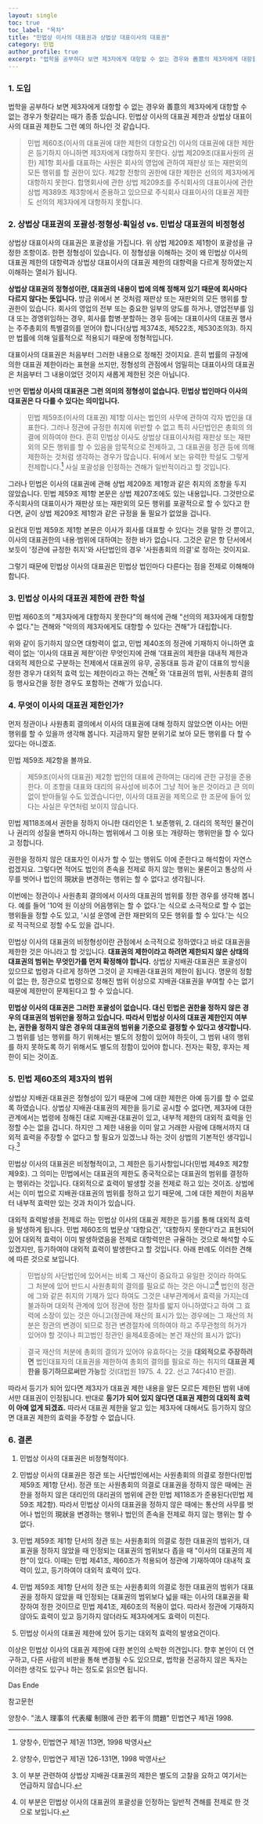 ```yaml
---
layout: single
toc: true
toc_label: "목차"
title: "민법상 이사의 대표권과 상법상 대표이사의 대표권"
category: 민법
author_profile: true
excerpt: "법학을 공부하다 보면 제3자에게 대항할 수 없는 경우와 善意의 제3자에게 대항할 수 없는 경우가 헛갈리는 때가 종종 있습니다. 민법상 이사의 대표권 제한과 상법상 대표이사의 대표권 제한도 그런 예의 하나인 것 같습니다."
---
```

### 1. 도입
법학을 공부하다 보면 제3자에게 대항할 수 없는 경우와 善意의 제3자에게 대항할 수 없는 경우가 헛갈리는 때가 종종 있습니다. 민법상 이사의 대표권 제한과 상법상 대표이사의 대표권 제한도 그런 예의 하나인 것 같습니다.
> 민법 제60조(이사의 대표권에 대한 제한의 대항요건) 이사의 대표권에 대한 제한은 등기하지 아니하면 제3자에게 대항하지 못한다.
> 상법 제209조(대표사원의 권한) 제1항 회사를 대표하는 사원은 회사의 영업에 관하여 재판상 또는 재판외의 모든 행위를 할 권한이 있다.
> 제2항 전항의 권한에 대한 제한은 선의의 제3자에게 대항하지 못한다.
합명회사에 관한 상법 제209조를 주식회사의 대표이사에 관한 상법 제389조 제3항에서 준용하고 있으므로 주식회사 대표이사의 대표권 제한도 선의의 제3자에게 대항하지 못합니다.

### 2. 상법상 대표권의 포괄성·정형성·획일성 vs. 민법상 대표권의 비정형성
상법상 대표이사의 대표권은 포괄성을 가집니다. 위 상법 제209조 제1항이 포괄성을 규정한 조항이죠. 한편 정형성이 있습니다. 이 정형성을 이해하는 것이 왜 민법상 이사의 대표권 제한의 대항력과 상법상 대표이사의 대표권 제한의 대항력을 다르게 정하였는지 이해하는 열쇠가 됩니다.

**상법상 대표권의 정형성이란, 대표권의 내용이 법에 의해 정해져 있기 때문에 회사마다 다르지 않다는 뜻입니다.** 방금 위에서 본 것처럼 재판상 또는 재판외의 모든 행위를 할 권한이 있습니다. 회사의 영업의 전부 또는 중요한 일부의 양도를 하거나, 영업전부를 임대 또는 경영위임하는 경우, 회사를 합병·분할하는 경우 등에는 대표이사의 대표권 행사는 주주총회의 특별결의를 얻어야 합니다(상법 제374조, 제522조, 제530조의3). 하지만 법률에 의해 일률적으로 적용되기 때문에 정형적입니다.

대표이사의 대표권은 처음부터 그러한 내용으로 정해진 것이지요. 흔히 법률의 규정에 의한 대표권 제한이라는 표현을 쓰지만, 정형성의 관점에서 엄밀히는 대표이사의 대표권은 처음부터 그 내용이었던 것이지 새롭게 제한된 것은 아닙니다.

반면 **민법상 이사의 대표권은 그런 의미의 정형성이 없습니다. 민법상 법인마다 이사의 대표권은 다 다를 수 있다는 의미입니다.**
> 민법 제59조(이사의 대표권) 제1항 이사는 법인의 사무에 관하여 각자 법인을 대표한다. 그러나 정관에 규정한 취지에 위반할 수 없고 특히 사단법인은 총회의 의결에 의하여야 한다.
흔히 민법상 이사도 상법상 대표이사처럼 재판상 또는 재판외의 모든 행위를 할 수 있음을 암묵적으로 전제하고, 그 대표권을 정관 등에 의해 제한하는 것처럼 생각하는 경우가 많습니다. 뒤에서 보는 유력한 학설도 그렇게 전제합니다.[^1] 사실 포괄성을 인정하는 견해가 일반적이라고 할 것입니다.

그러나 민법은 이사의 대표권에 관해 상법 제209조 제1항과 같은 취지의 조항을 두지 않았습니다. 민법 제59조 제1항 본문은 상법 제207조에도 있는 내용입니다. 그것만으로 주식회사의 대표이사가 재판상 또는 재판외의 모든 행위를 포괄적으로 할 수 있다고 한다면, 굳이 상법 제209조 제1항과 같은 규정을 둘 필요가 없었을 겁니다.

요컨대 민법 제59조 제1항 본문은 이사가 회사를 대표할 수 있다는 것을 말한 것 뿐이고, 이사의 대표권한의 내용·범위에 대하여는 정한 바가 없습니다. 그것은 같은 항 단서에서 보듯이 '정관에 규정한 취지'와 사단법인의 경우 '사원총회의 의결'로 정하는 것이지요.

그렇기 때문에 민법상 이사의 대표권은 민법상 법인마다 다른다는 점을 전제로 이해해야 합니다.

### 3. 민법상 이사의 대표권 제한에 관한 학설
민법 제60조의 "제3자에게 대항하지 못한다"의 해석에 관해 "선의의 제3자에게 대항할 수 없다."는 견해와 "악의의 제3자에게도 대항할 수 있다는 견해"가 대립합니다.

위와 같이 등기하지 않으면 대항력이 없고, 민법 제40조의 정관에 기재하지 아니하면 효력이 없는 '이사의 대표권 제한'이란 무엇인지에 관해 '대표권의 제한을 대내적 제한과 대외적 제한으로 구분하는 전제에서 대표권의 유무, 공동대표 등과 같이 대표의 방식을 정한 경우가 대외적 효력 있는 제한이라고 하는 견해[^2] 와 '대표권의 범위, 사원총회 결의 등 행사요건을 정한 경우도 포함하는 견해'가 있습니다.

### 4. 무엇이 이사의 대표권 제한인가?
먼저 정관이나 사원총회 결의에서 이사의 대표권에 대해 정하지 않았으면 이사는 어떤 행위를 할 수 있을까 생각해 봅니다. 지금까지 말한 분위기로 보아 모든 행위를 다 할 수 있다는 아니겠죠.

민법 제59조 제2항을 볼까요.
> 제59조(이사의 대표권) 제2항 법인의 대표에 관하여는 대리에 관한 규정을 준용한다.
이 조항을 대표와 대리의 유사성에 비추어 그냥 적어 놓은 것이라고 큰 의미 없이 받아들일 수도 있겠습니다만, 이사의 대표권을 제목으로 한 조문에 들어 있다는 사실은 우연처럼 보이지 않습니다.

민법 제118조에서 권한을 정하지 아니한 대리인은 1. 보존행위, 2. 대리의 목적인 물건이나 권리의 성질을 변하지 아니하는 범위에서 그 이용 또는 개량하는 행위만을 할 수 있다고 정합니다.

권한을 정하지 않은 대표자인 이사가 할 수 있는 행위도 이에 준한다고 해석함이 자연스럽겠지요. 그렇다면 적어도 법인의 존속을 전제로 하지 않는 행위는 물론이고 통상의 사무를 벗어나 법인의 現狀을 변경하는 행위는 할 수 없다고 생각됩니다.

이번에는 정관이나 사원총회 결의에서 이사의 대표권의 범위를 정한 경우를 생각해 봅니다. 예를 들어 '10억 원 이상의 어음행위는 할 수 없다.'는 식으로 소극적으로 할 수 없는 행위들을 정할 수도 있고, '시설 운영에 관한 재판외의 모든 행위를 할 수 있다.'는 식으로 적극적으로 정할 수도 있을 겁니다.

민법상 이사의 대표권의 비정형성이란 관점에서 소극적으로 정하였다고 바로 대표권을 제한한 것은 아니라고 할 것입니다. **대표권의 제한이라고 하려면 제한되지 않은 상태의 대표권의 범위는 무엇인가를 먼저 확정해야 합니다.** 상법상 지배권·대표권은 포괄성이 있으므로 법령과 다르게 정하면 그것이 곧 지배권·대표권의 제한이 됩니다. 명문의 정함이 없는 한, 정관으로 법령으로 정해진 범위 이상으로 지배권·대표권을 부여할 수는 없기 때문에 제한만이 문제된다고 할 수 있습니다.

**민법상 이사의 대표권은 그러한 포괄성이 없습니다. 대신 민법은 권한을 정하지 않은 경우의 대표권의 범위만을 정하고 있습니다. 따라서 민법상 이사의 대표권 제한인지 여부는, 권한을 정하지 않은 경우의 대표권의 범위을 기준으로 결정할 수 있다고 생각합니다.** 그 범위를 넘는 행위를 하기 위해서는 별도의 정함이 있어야 하듯이, 그 범위 내의 행위를 하지 못하도록 하기 위해서도 별도의 정함이 있어야 합니다. 전자는 확장, 후자는 제한이 되는 것이죠.

### 5. 민법 제60조의 제3자의 범위
상법상 지배권·대표권은 정형성이 있기 때문에 그에 대한 제한은 아예 등기를 할 수 없로록 하였습니다. 상법상 지배권·대표권의 제한을 등기로 공시할 수 없다면, 제3자에 대한 관계에서는 법령에 정해진 대로 지배권·대표권이 있고, 내부적 제한의 대외적 효력을 인정할 수는 없을 겁니다. 하지만 그 제한 내용을 이미 알고 거래한 사람에 대해서까지 대외적 효력을 주장할 수 없다고 할 필요가 있겠느냐 하는 것이 상법의 기본적인 생각입니다.[^3]

민법상 이사의 대표권은 비정형적이고, 그 제한은 등기사항입니다(민법 제49조 제2항 제9호). 그 의미는 민법에서는 대표권의 제한도 종국적으로는 대표권의 범위를 결정하는 행위라는 것입니다. 대외적으로 효력이 발생할 것을 전제로 하고 있는 것이죠. 상법에서는 이미 법으로 지배권·대표권의 범위를 정하고 있기 때문에, 그에 대한 제한이 처음부터 내부적 효력만 있는 것과 차이가 있습니다.

대외적 효력발생을 전제로 하는 민법상 이사의 대표권 제한은 등기를 통해 대외적 효력을 발생하게 됩니다. 민법 제60조의 법문상 '대항요건', '대항하지 못한다'라고 표현되어 있어 대외적 효력이 이미 발생하였음을 전제로 대항력만은 규율하는 것으로 해석할 수도 있겠지만, 등기하여야 대외적 효력이 발생한다고 할 것입니다. 아래 판례도 이러한 견해에 따른 것으로 보입니다.
> 민법상의 사단법인에 있어서는 비록 그 재산이 중요하고 유일한 것이라 하여도 그 처분에 있어 반드시 사원총회의 결의를 필요로 하는 것은 아니고[^4] 법인의 정관에 그와 같은 취지의 기재가 있다 하여도 그것은 내부관계에서 효력을 가지는데 불과하며 대외적 관계에 있어 정관에 정한 절차를 밟지 아니하였다고 하여 그 효력에 소장이 있는 것은 아니고(정관에 재산의 표시가 있는 경우에는 그 재산의 처분은 정관의 변경이 되므로 정관 변경절차에 의하여야 하고 주무관청의 허가가 있어야 할 것이나 피고법인 정관인 을제4호증에는 본건 재산의 표시가 없다)

> 결국 재산의 처분에 총회의 결의가 있어야 유효하다는 것을 **대외적으로 주장하려면** 법인대표자의 대표권을 제한하여 총회의 결의를 필요로 하는 취지의 **대표권 제한을 등기하므로써만 가능**할 것(대법원 1975. 4. 22. 선고 74다410 판결).

따라서 등기가 되어 있다면 제3자가 대표권 제한 내용을 알든 모르든 제한된 범위 내에서만 대표권이 인정됩니다. 반대로 **등기가 되어 있지 않다면 대표권 제한의 대외적 효력이 아예 없게 되겠죠.** 따라서 대표권 제한을 알고 있는 제3자에 대해서도 등기하지 않으면 대표권 제한의 효력을 주장할 수 없습니다.

### 6. 결론
1) 민법상 이사의 대표권은 비정형적이다.

2) 민법상 이사의 대표권은 정관 또는 사단법인에서는 사원총회의 의결로 정한다(민법 제59조 제1항 단서). 정관 또는 사원총회의 의결로 대표권을 정하지 않은 때에는 권한을 정하지 않은 대리인의 대리권의 범위에 관한 민법 제118조가 준용된다(민법 제59조 제2항). 따라서 민법상 이사의 대표권을 정하지 않은 때에는 통산의 사무를 벗어나 법인의 現狀을 변경하는 행위나 법인의 존속을 전제로 하지 않는 행위는 할 수 없다.

3) 민법 제59조 제1항 단서의 정관 또는 사원총회의 의결로 정한 대표권의 범위가, 대표권을 정하지 않았을 때 인정되는 대표권의 범위보다 좁을 때 "이사의 대표권의 제한"이 있다. 이때는 민법 제41조, 제60조가 적용되어 정관에 기재하여야 대내적 효력이 있고, 등기하여야 대외적 효력이 있다.

4) 민법 제59조 제1항 단서의 정관 또는 사원총회의 의결로 정한 대표권의 범위가 대표권을 정하지 않았을 때 인정되는 대표권의 범위보다 넓을 때는 이사의 대표권을 확장하여 정한 것이므로 민법 제41조, 제60조의 적용이 없다. 따라서 정관에 기재하지 않아도 효력이 있고 등기하지 않더라도 제3자에게도 효력이 미친다.

5) 민법상 이사의 대표권 제한에 있어 등기는 대외적 효력의 발생요건이다.

이상은 민법상 이사의 대표권 제한에 대한 본인의 소박한 의견입니다. 향후 본인이 더 연구하고, 다른 사람의 비판을 통해 변경될 수도 있으므로, 법학을 전공하지 않은 독자는 이러한 생각도 있구나 하는 정도로 읽으면 됩니다.

[^1]: 양창수, 민법연구 제1권 113면, 1998 박영사
[^2]: 양창수, 민법연구 제1권 126-131면, 1998 박영사
[^3]: 이 부분 관련하여 상법상 지배권·대표권의 제한은 별도의 고찰을 요하고 여기서는 언급하지 않습니다.
[^4]: 이 부분은 민법상 이사의 대표권의 포괄성을 인정하는 일반적 견해를 전제로 한 것으로 보입니다.

Das Ende

참고문헌

양창수. "法人 理事의 代表權 制限에 관한 若干의 問題" 민법연구 제1권 1998.
